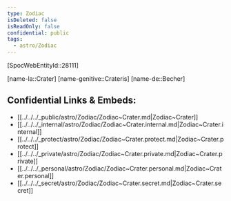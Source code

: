```yaml
---
type: Zodiac
isDeleted: false
isReadOnly: false
confidential: public
tags:
  - astro/Zodiac
---
```

[SpocWebEntityId::28111]



[name-la::Crater]
[name-genitive::Crateris]
[name-de::Becher]


## Confidential Links & Embeds: 
- [[../../../_public/astro/Zodiac/Zodiac~Crater.md|Zodiac~Crater]] 
- [[../../../_internal/astro/Zodiac/Zodiac~Crater.internal.md|Zodiac~Crater.internal]] 
- [[../../../_protect/astro/Zodiac/Zodiac~Crater.protect.md|Zodiac~Crater.protect]] 
- [[../../../_private/astro/Zodiac/Zodiac~Crater.private.md|Zodiac~Crater.private]] 
- [[../../../_personal/astro/Zodiac/Zodiac~Crater.personal.md|Zodiac~Crater.personal]] 
- [[../../../_secret/astro/Zodiac/Zodiac~Crater.secret.md|Zodiac~Crater.secret]] 
